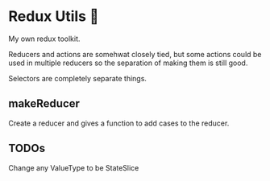 # Redux Utils 🔨

My own redux toolkit.

Reducers and actions are somehwat closely tied, but some actions could be used in multiple reducers so the separation of making them is still good.

Selectors are completely separate things.


## makeReducer

Create a reducer and gives a function to add cases to the reducer.

## TODOs

Change any ValueType to be StateSlice
